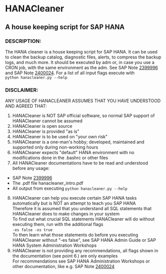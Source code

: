 # HANACleaner #
A house keeping script for SAP HANA
---

### DESCRIPTION:  
The HANA cleaner is a house keeping script for SAP HANA. It can be used to clean the backup catalog, diagnostic files, alerts, to compress the backup logs, and much more. It should be executed by <sid>adm or, in case you use a CRON job, with the same environment as the <sid>adm. See SAP Note [2399996](https://launchpad.support.sap.com/#/notes/=2399996) and SAP Note [2400024](https://launchpad.support.sap.com/#/notes/=2400024). For a list of all input flags execute with  
   `python hanacleaner.py --help`



### DISCLAIMER:  
ANY USAGE OF HANACLEANER ASSUMES THAT YOU HAVE UNDERSTOOD AND AGREED THAT:
1. HANACleaner is NOT SAP official software, so normal SAP support of HANACleaner cannot be assumed 
2. HANACleaner is open source 
3. HANACleaner is provided "as is" 
4. HANACleaner is to be used on "your own risk" 
5. HANACleaner is a one-man's hobby; developed, maintained and supported only during non-working hours  
6. HANACleaner expects "default" HANA environment with no modifications done in the .bashrc or other files
7. All HANACleaner documentations have to be read and understood before any usage:
* SAP Note [2399996](https://launchpad.support.sap.com/#/notes/=2399996)
* The .pdf file hanacleaner_intro.pdf
* All output from executing    `python hanacleaner.py --help`  
8. HANACleaner can help you execute certain SAP HANA tasks automatically but is NOT an attempt to teach you SAP HANA  
   Therefore it is assumed that you understand all SQL statements that HANACleaner does to make changes in your system  
   To find out what crucial SQL statements HANACleaner will do without executing them, run with the additional flags  
           `-es false -os true`  
   To then learn what those statements do before you executing HANACleaner without "-es false", see SAP HANA Admin Guide or 
   SAP HANA System Administration Workshops 
9. HANACleaner is not providing any recommendations, all flags shown in the documentation (see point 6.) are only examples  
   For recommendations see SAP HANA Administration Workshops or other documentation, like e.g. SAP Note [2400024](https://launchpad.support.sap.com/#/notes/=2400024)
